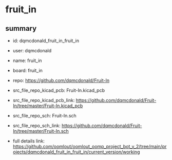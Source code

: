 # fruit_in
 
## summary 
* id: dqmcdonald_fruit_in_fruit_in
* user: dqmcdonald
* name: fruit_in
* board: fruit_in
* repo: https://github.com/dqmcdonald/Fruit-In
* src_file_repo_kicad_pcb: Fruit-In.kicad_pcb
* src_file_repo_kicad_pcb_link: https://github.com/dqmcdonald/Fruit-In/tree/master/Fruit-In.kicad_pcb


* src_file_repo_sch: Fruit-In.sch
* src_file_repo_sch_link: https://github.com/dqmcdonald/Fruit-In/tree/master/Fruit-In.sch
* full details link: https://github.com/oomlout/oomlout_oomp_project_bot_v_2/tree/main/projects/dqmcdonald_fruit_in_fruit_in/current_version/working  






